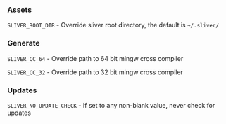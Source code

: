 ### Assets

`SLIVER_ROOT_DIR` - Override sliver root directory, the default is `~/.sliver/`

### Generate

`SLIVER_CC_64` - Override path to 64 bit mingw cross compiler

`SLIVER_CC_32` - Override path to 32 bit mingw cross compiler

### Updates

`SLIVER_NO_UPDATE_CHECK` - If set to any non-blank value, never check for updates